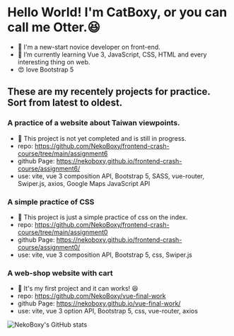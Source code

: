 # Hello World! I'm CatBoxy, or you can call me Otter.😆
- 🌱 I'm a new-start novice developer on front-end.
- 👀 I’m currently learning Vue 3, JavaScript, CSS, HTML and every interesting thing on web.
- 😍 love Bootstrap 5

## These are my recentely projects for practice. Sort from latest to oldest.
### A practice of a website about Taiwan viewpoints.
- 📢 This project is not yet completed and is still in progress.
- repo: https://github.com/NekoBoxy/frontend-crash-course/tree/main/assignment6
- github Page: https://nekoboxy.github.io/frontend-crash-course/assignment6/
- use: vite, vue 3 composition API, Bootstrap 5, SASS, vue-router, Swiper.js, axios, Google Maps JavaScript API

### A simple practice of CSS
- 📢 This project is just a simple practice of css on the index.
- repo: https://github.com/NekoBoxy/frontend-crash-course/tree/main/assignment0
- github Page: https://nekoboxy.github.io/frontend-crash-course/assignment0/
- use: vite, vue 3 composition API, Bootstrap 5, css, Swiper.js

### A web-shop website with cart
- 🌱 It's my first project and it can works! 😆
- repo: https://github.com/NekoBoxy/vue-final-work
- github Page: https://nekoboxy.github.io/vue-final-work/
- use: vite, vue 3 option API, Bootstrap 5, css, vue-router, axios

![NekoBoxy's GitHub stats](https://github-readme-stats.vercel.app/api?username=NekoBoxy&show_icons=true&theme=vision-friendly-dark)


<!-- <p align="center">
  <img align="center" src="https://github-readme-stats.vercel.app/api/pin/?username=NekoBoxy&repo=frontend-crash-course" />
  <img align="center" src="https://github-profile-summary-cards.vercel.app/api/cards/productive-time?username=qqboxy&theme=monokai" />
</p>

[![Readme Card](https://github-readme-stats.vercel.app/api/pin/?username=NekoBoxy&repo=frontend-crash-course)](https://github.com/NekoBoxy/frontend-crash-course)

[![Readme Card](https://github-readme-stats.vercel.app/api/pin/?username=NekoBoxy&repo=vue-final-work)](https://github.com/NekoBoxy/vue-final-work) -->


<!--
**NekoBoxy/NekoBoxy** is a ✨ _special_ ✨ repository because its `README.md` (this file) appears on your GitHub profile.

Here are some ideas to get you started:

- 🔭 I’m currently working on ...
- 🌱 I’m currently learning ...
- 👯 I’m looking to collaborate on ...
- 🤔 I’m looking for help with ...
- 💬 Ask me about ...
- 📫 How to reach me: ...
- 😄 Pronouns: ...
- ⚡ Fun fact: ...
-->
